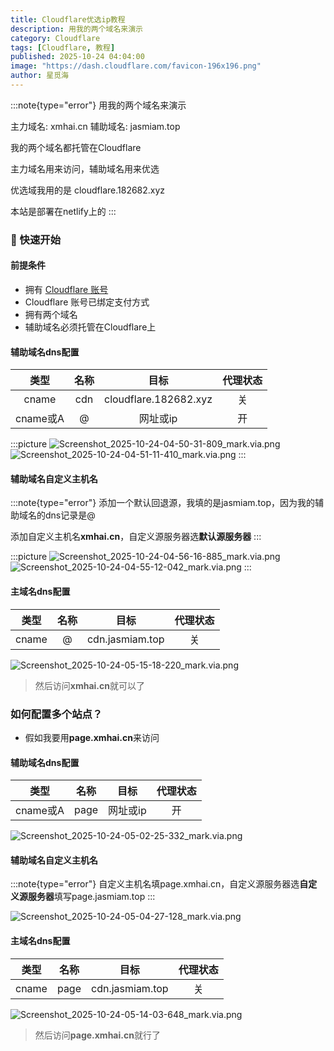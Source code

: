 ```yaml
---
title: Cloudflare优选ip教程
description: 用我的两个域名来演示
category: Cloudflare
tags: [Cloudflare, 教程]
published: 2025-10-24 04:04:00
image: "https://dash.cloudflare.com/favicon-196x196.png"
author: 星觅海
---
```

:::note{type="error"}
用我的两个域名来演示

主力域名: xmhai.cn  辅助域名: jasmiam.top

我的两个域名都托管在Cloudflare

主力域名用来访问，辅助域名用来优选

优选域我用的是 cloudflare.182682.xyz

本站是部署在netlify上的
:::

### 🚀 快速开始

#### 前提条件
- 拥有 [Cloudflare 账号](https://dash.cloudflare.com/)
- Cloudflare 账号已绑定支付方式
- 拥有两个域名
- 辅助域名必须托管在Cloudflare上

#### 辅助域名dns配置
| 类型 | 名称 | 目标 | 代理状态 |
| :--: | :--: | :--: | :--: |
| cname | cdn | cloudflare.182682.xyz | 关 |
| cname或A | @ | 网址或ip | 开 |

:::picture
![Screenshot_2025-10-24-04-50-31-809_mark.via.png](https://img.jasmiam.top/v2/iaBzi9V.png)
![Screenshot_2025-10-24-04-51-11-410_mark.via.png](https://img.jasmiam.top/v2/EVNlWSs.png)
:::

#### 辅助域名自定义主机名
:::note{type="error"}
添加一个默认回退源，我填的是jasmiam.top，因为我的辅助域名的dns记录是@

添加自定义主机名**xmhai.cn**，自定义源服务器选**默认源服务器**
:::

:::picture
![Screenshot_2025-10-24-04-56-16-885_mark.via.png](https://img.jasmiam.top/v2/l5MfHvx.png)
![Screenshot_2025-10-24-04-55-12-042_mark.via.png](https://img.jasmiam.top/v2/xgyeaYu.png)
:::

#### 主域名dns配置
| 类型 | 名称 | 目标 | 代理状态 |
| :--: | :--: | :--: | :--: |
| cname | @ | cdn.jasmiam.top | 关 |

![Screenshot_2025-10-24-05-15-18-220_mark.via.png](https://img.jasmiam.top/v2/e8cQr9R.png)

> 然后访问**xmhai.cn**就可以了

### 如何配置多个站点？
- 假如我要用**page.xmhai.cn**来访问

#### 辅助域名dns配置

| 类型 | 名称 | 目标 | 代理状态 |
| :--: | :--: | :--: | :--: |
| cname或A | page | 网址或ip | 开 |

![Screenshot_2025-10-24-05-02-25-332_mark.via.png](https://img.jasmiam.top/v2/lbQQsz0.png)

#### 辅助域名自定义主机名

:::note{type="error"}
自定义主机名填page.xmhai.cn，自定义源服务器选**自定义源服务器**填写page.jasmiam.top
:::

![Screenshot_2025-10-24-05-04-27-128_mark.via.png](https://img.jasmiam.top/v2/yJhkvUy.png)

#### 主域名dns配置

| 类型 | 名称 | 目标 | 代理状态 |
| :--: | :--: | :--: | :--: |
| cname | page | cdn.jasmiam.top | 关 |

![Screenshot_2025-10-24-05-14-03-648_mark.via.png](https://img.jasmiam.top/v2/TuMnQiY.png)

> 然后访问**page.xmhai.cn**就行了